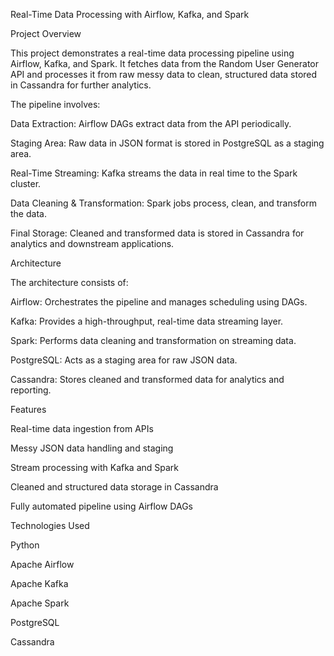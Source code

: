 Real-Time Data Processing with Airflow, Kafka, and Spark

Project Overview

This project demonstrates a real-time data processing pipeline using Airflow, Kafka, and Spark. It fetches data from the Random User Generator API
 and processes it from raw messy data to clean, structured data stored in Cassandra for further analytics.

The pipeline involves:

Data Extraction: Airflow DAGs extract data from the API periodically.

Staging Area: Raw data in JSON format is stored in PostgreSQL as a staging area.

Real-Time Streaming: Kafka streams the data in real time to the Spark cluster.

Data Cleaning & Transformation: Spark jobs process, clean, and transform the data.

Final Storage: Cleaned and transformed data is stored in Cassandra for analytics and downstream applications.

Architecture

The architecture consists of:

Airflow: Orchestrates the pipeline and manages scheduling using DAGs.

Kafka: Provides a high-throughput, real-time data streaming layer.

Spark: Performs data cleaning and transformation on streaming data.

PostgreSQL: Acts as a staging area for raw JSON data.

Cassandra: Stores cleaned and transformed data for analytics and reporting.

Features

Real-time data ingestion from APIs

Messy JSON data handling and staging

Stream processing with Kafka and Spark

Cleaned and structured data storage in Cassandra

Fully automated pipeline using Airflow DAGs

Technologies Used

Python

Apache Airflow

Apache Kafka

Apache Spark

PostgreSQL

Cassandra
